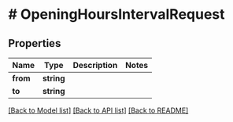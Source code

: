 # # OpeningHoursIntervalRequest

## Properties

Name | Type | Description | Notes
------------ | ------------- | ------------- | -------------
**from** | **string** |  |
**to** | **string** |  |

[[Back to Model list]](../../README.md#models) [[Back to API list]](../../README.md#endpoints) [[Back to README]](../../README.md)
